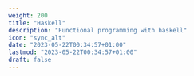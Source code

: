 ```yaml
---
weight: 200
title: "Haskell"
description: "Functional programming with haskell"
icon: "sync_alt"
date: "2023-05-22T00:34:57+01:00"
lastmod: "2023-05-22T00:34:57+01:00"
draft: false
---
```

